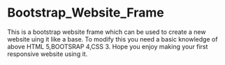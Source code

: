 # Bootstrap_Website_Frame
This is a bootstrap website frame which can be used to create a new website uing it like a base.
To modify this you need a basic knowledge of above HTML 5,BOOTSRAP 4,CSS 3.
Hope you enjoy making your first responsive website using it.
